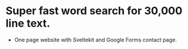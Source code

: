 # Super fast word search for 30,000 line text.

- One page website with Sveltekit and Google Forms contact page.
